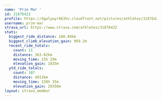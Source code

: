 ```yaml
---
name: 'Prze Mar '
id: 31876422
profile: https://dgalywyr863hv.cloudfront.net/pictures/athletes/31876422/22548952/4/large.jpg
username: prze-mar
strava_url: https://www.strava.com/athletes/31876422
stats:
  biggest_ride_distance: 180.04km
  biggest_climb_elevation_gain: 969.2m
  recent_ride_totals:
    count: 11
    distance: 363.02km
    moving_time: 15h 29m
    elevation_gain: 1835m
  ytd_ride_totals:
    count: 107
    distance: 4013km
    moving_time: 158h 35m
    elevation_gain: 29356m
layout: strava_member
--- 
```

